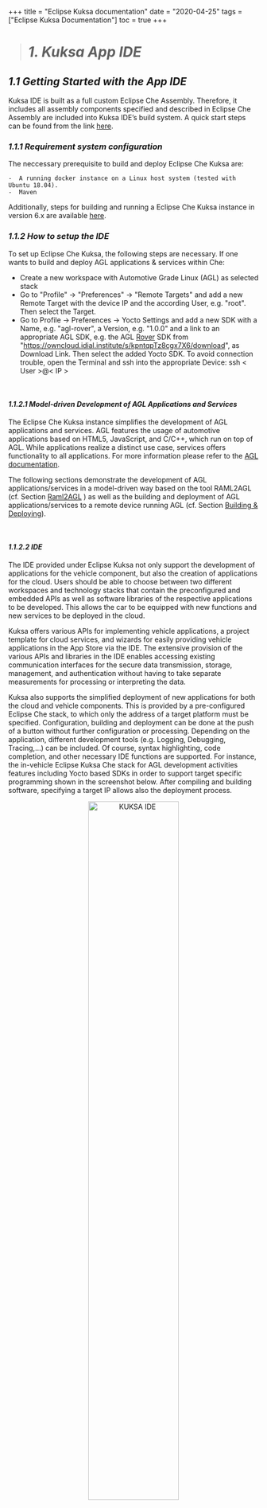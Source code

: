 +++
title = "Eclipse Kuksa documentation"
date = "2020-04-25"
tags = ["Eclipse Kuksa Documentation"]
toc = true
+++

># *1. Kuksa App IDE*

## *1.1 Getting Started with the App IDE*

Kuksa IDE is built as a full custom Eclipse Che Assembly. Therefore, it includes all assembly components specified and described in Eclipse Che Assembly are included into Kuksa IDE’s build system. A quick start steps can be found from the link [here](https://kuksa-che-ide.readthedocs.io/en/latest/quick/index.html).

### *1.1.1 Requirement system configuration*

The neccessary prerequisite to build and deploy Eclipse Che Kuksa are:
    
    -  A running docker instance on a Linux host system (tested with Ubuntu 18.04).
    -  Maven
  
Additionally, steps for building and running a Eclipse Che Kuksa instance in version 6.x are available [here](https://kuksa-che-ide.readthedocs.io/en/latest/).

### *1.1.2 How to setup the IDE*

To set up Eclipse Che Kuksa, the following steps are necessary. If one wants to build and deploy AGL applications & services within Che:

- Create a new workspace with Automotive Grade Linux (AGL) as selected stack
- Go to "Profile" → "Preferences" → "Remote Targets" and add a new Remote Target with the device IP and the according User, e.g. "root". Then select the Target.
- Go to Profile → Preferences → Yocto Settings and add a new SDK with a Name, e.g. "agl-rover", a Version, e.g. "1.0.0" and a link to an appropriate AGL SDK, e.g. the AGL [Rover](https://github.com/app4mc-rover) SDK from "https://owncloud.idial.institute/s/kpntqpTz8cgx7X6/download", as Download Link. Then select the added Yocto SDK.
To avoid connection trouble, open the Terminal and ssh into the appropriate Device: ssh < User >@< IP >

&nbsp;

#### *1.1.2.1 Model-driven Development of AGL Applications and Services*

The Eclipse Che Kuksa instance simplifies the development of AGL applications and services. AGL features the usage of automotive applications based on HTML5, JavaScript, and C/C++, which run on top of AGL. While applications realize a distinct use case, services offers functionality to all applications. For more information please refer to the [AGL documentation](https://docs.automotivelinux.org/docs/apis_services/en/dev/).

The following sections demonstrate the development of AGL applications/services in a model-driven way based on the tool RAML2AGL (cf. Section [Raml2AGL](https://github.com/eclipse/kuksa.ide/tree/master/che-6#raml2agl) ) as well as the building and deployment of AGL applications/services to a remote device running AGL (cf. Section [Building & Deploying](https://github.com/eclipse/kuksa.ide/blob/master/che-6/building-and-deploying)).

&nbsp;

#### *1.1.2.2 IDE*

The IDE provided under Eclipse Kuksa not only support the development of applications for the vehicle component, but also the creation of applications for the cloud. Users should be able to choose between two different workspaces and technology stacks that contain the preconfigured and embedded APIs as well as software libraries of the respective applications to be developed. This allows the car to be equipped with new functions and new services to be deployed in the cloud.

Kuksa offers various APIs for implementing vehicle applications, a project template for cloud services, and wizards for easily providing vehicle applications in the App Store via the IDE. The extensive provision of the various APIs and libraries in the IDE enables accessing existing communication interfaces for the secure data transmission, storage, management, and authentication without having to take separate measurements for processing or interpreting the data.

Kuksa also supports the simplified deployment of new applications for both the cloud and vehicle components. This is provided by a pre-configured Eclipse Che stack, to which only the address of a target platform must be specified. Configuration, building and deployment can be done at the push of a button without further configuration or processing. Depending on the application, different development tools (e.g. Logging, Debugging, Tracing,...) can be included. Of course, syntax highlighting, code completion, and other necessary IDE functions are supported. For instance, the in-vehicle Eclipse Kuksa Che stack for AGL development activities features including Yocto based SDKs in order to support target specific programming shown in the screenshot below. After compiling and building software, specifying a target IP allows also the deployment process.

<p style="text-align:center;">
	<a href="Kuksa_IDE.png">
		<img src="Kuksa_IDE.png"
			alt="KUKSA IDE" width="60%">
	</a>
</p>

In order to make new applications applicable to a greater amount of vehicles, applications need to be centrally checked, managed, and organized with regard to various in-vehicle derivatives and variants in such a way that only vehicle-appropriate applications are accessible. Similar to a Smartphone App Store, it has to be possible to add new functions and applications to their vehicle or perform updates or upgrades. Therefore, standardized interfaces of the in-vehicle and cloud platforms are required and they must offer the most diverse and yet simple infrastructure for vehicle owners. Authentication methods, security concepts, variant management, and suitable data transmission technologies in combination with the publicly accessible ecosystem form mandatory components as well as the difference to existing solutions. [Click](https://www.eclipse.org/community/eclipse_newsletter/2018/july/kuksa.php) here to read more.

&nbsp;

{{< myshortcodes>}}

### *1.1.3 Writing your first Kuksa In-Vehicle App*
Kuksa Demo-Apps for the In-Vehicle platform can be found from the repository link [here](https://github.com/eclipse/kuksa.apps/tree/master/invehicle-apps).

{{< /myshortcodes>}}

&nbsp;

{{< myshortcodes>}}
### *1.1.4 Writing your first Kuksa Cloud App*
Demo Kuksa Cloude App can be found from the repository link [here](https://github.com/eclipse/kuksa.apps/tree/master/cloud-apps). However, by the time of preparing this document, the repository content was void.
{{< /myshortcodes>}}

&nbsp;

{{< myshortcodes>}}
### *1.1.5 Testing your Apps*
{{< /myshortcodes>}}

&nbsp;

{{< myshortcodes>}}
### *1.1.6 Deploying your Apps*
{{< /myshortcodes>}}

&nbsp;

{{< myshortcodes>}}
### *1.1.7 Install your In-Vehicle App in your car (see In-Vehicle platform Getting Started)*
{{< /myshortcodes>}}

&nbsp;

{{< myshortcodes>}}
### *1.1.8 Install your Cloud App in your Cloud (see Cloud platform Getting Started)*
{{< /myshortcodes>}}

&nbsp;


## *1.2 Kuksa App examples*
The eclipse Che doesn’t provide a standard mechanism to add custom sample projects during build time. Therefore, Kuksa IDE provides an easy and straight forward mechanism to append them to ones provided by Eclipse Che during build time. [Sample Projects](https://gitlab-pages.idial.institute/pedro.cuadrachamorro/kuksa-ide/samples/index.html) can be found from this link.

&nbsp;
&nbsp;
&nbsp;


# *2. Kuksa In-Vehicle platform*

## *2.1 Getting started with the In-vehicle platoform*

[Eclipse Kuksa](https://www.eclipse.org/kuksa/) includes an open and secure cloud platform that interconnects a wide range of vehicles to the cloud via open in-car and Internet connection and is supported by an integrated open source software development ecosystem. The Eclipse Kuksa project conatins a set of repositories and this repo is one among those that contains in-vehicle platform code and also contains required layers and bindings to build a Kuksa adapted AGL (Automotive Grade Linux) distribution. The in-vehicle platform is primarily designed to work with AGL. However the individual components found in [this repo](https://github.com/eclipse/kuksa.invehicle) could be used on other platforms as well.

Kuksa is a wrapper project around Automotive Grade Linux (AGL). From its side, AGL uses Yocto/Bitbake building system to build an automotive domain specific Linux distribution. Therefore, this projects provides a building system that adds Kuksa's specific Bitbake layers on top of the original AGL. The scripts in this project help ease the process of building an AGL image by simple using a few commands. This project includes the yocto recipes found in meta-kuksa project.

&nbsp;

### *2.1.1 Required System Configuration (HW/SW)*

In order to Build the Image/SDK with cmake scripts, the required system configuration both (hardware and software) are:

    - Ubuntu 16

    - Fast Internet connection.

    - Minimum of 100 GB memory.

    - Some patience as it takes about 8 hours the first time.

To build the Image/SDK, run;
    
    cd <agl-kuksa-root>
    mkdir build
    cd build
    cmake ..
    make <agl-kuksa-target>

Where \<agl-kuksa-target> can be;

    agl-kuksa-sdk: AGL kuksa image and SDK
    agl-kuksa: AGL kuksa Image only
    Other Targets to follow.

The output images can be seen at \<agl-kuksa-root>/build/images and the SDKs at \<agl-kuksa-root>/build/sdk.

To set up and build the Image using yocto/bitbake, the necessary prerequisites are: 


    Need Ubuntu 16

    Fast Internet connection.

    Minimum of 100 GB memory.

    Some patience as it takes about 8 hours the first time.

&nbsp;

### *Steps*

#### *Setup the machine*

Install the necessary packages:
    
    sudo apt-get install gawk wget git-core diffstat unzip texinfo gcc-multilib build-essential chrpath socat libsdl1.2-dev xterm cpio curl

Then set up the repo tool. Repo tool is used to download the recipes for AGL image.
    
    export AGL_TOP=$HOME/workspace_agl; mkdir -p $AGL_TOP
    mkdir -p ~/bin ; export PATH=~/bin:$PATH ;curl https://storage.googleapis.com/git-repo-downloads/repo > ~/bin/repo; chmod a+x ~/bin/repo

Then download the Funky Flounder version of AGL. This version has been tested and is recommended.

    cd $AGL_TOP ;repo init -b flounder -m flounder_6.0.1.xml -u https://gerrit.automotivelinux.org/gerrit/AGL/AGL-repo ;repo sync

&nbsp;

#### *Start Building*
Start the build system and would take about 7 hours to complete if you are running for the first time, so you could take a nap :P. The Yocto/bitbake build system has a caching mechanism and hence from the next time on, this would only take a few minutes.

    source meta-agl/scripts/aglsetup.sh -m raspberrypi3 agl-demo agl-netboot agl-appfw-smack ; bitbake agl-demo-platform

&nbsp;
#### *Adding Kuksa layers*
Go to $HOME/workspace_agl/build/conf folder and open bblayers.conf file.

Append the following lines to the end of the file.

    BBLAYERS =+ " \
        ${METADIR}/meta-kuksa \
        ${METADIR}/meta-kuksa/meta-kuksa-bsp \
        ${METADIR}/meta-virtualization \
    "
Now copy the meta-kuksa folder (Link : https://github.com/eclipse/kuksa.invehicle/agl-kuksa) into the $HOME/workspace_agl directory.

&nbsp;

### *2.1.2 Set up the platform*
To get started with In-Vehicle platform: AGL KUKSA Build and Run on Raspberry Pi 3 / Compute Module 3 (Lite) can be found from the link [here](https://github.com/eclipse/kuksa.invehicle/tree/master/agl-kuksa).

&nbsp;
#### *Building for the Raspberry Pi Compute Module 3 (Lite)*

To build for the Raspberry Pi CM3 (Lite) platform, go to $HOME/workspace_agl/build/conf folder and open local.conf file.

Append the following lines to the end of the file.

    KERNEL_IMAGETYPE = "zImage"

&nbsp;

#### *Configure meta-kuksa layer*

The Kuksa layer contains recipes for the APIs and Apps contained in Eclipse Kuksa In-vehicle repo.

The AGL image with meta-kuksa layer adds w3c-visserver-api and elm327-visdatafeeder as systemd services. It will install the datalogger apps in the respective locations /usr/bin/datalogger-\<PROTOCOL>.

&nbsp;

#### *Set up wifi*

*NOTE. Ignore this step if wifi is not required.*

With meta-kuksa layer the wifi connection could be set up while building an Image so that the target device connects to the specified wifi, which make it easier to ssh into the device. The wifi settings could be configured by modifying the meta-kuksa/recipes-devtools/wifi-conf/files/wifi_default.config file. Update the "Name" and the "Passphrase" of the wifi you want the device to connect to. More more secured wifi connection please refer to the link.

&nbsp;

#### *configure Bluetooth connection with ELM 327 bluetooth adapter*

The elm327-datafeeder service connects to an ELM327 Bluetooth adapter to retrieve data from the vehicle. Hence the bluetooth connection with the ELM327 adapter needs to be established before the service starts. The BT connection can be configured by Updating the MAC-Address of the adapter along with its pairing PIN. The MAC-Addr and PIN can be updated in *meta-kuksa/recipes-elm327-visdatafeeder/elm327-visdatafeeder/files/bt_setup.sh*

Update the fields

<p style="text-align:center;">
	<a href="bt_setup.png">
		<img src="bt_setup.png"
			alt="Bluetooth connection setup" width="60%">
	</a>
</p>

Now, build image with Kuksa layers:

    source meta-agl/scripts/aglsetup.sh -m raspberrypi3 agl-demo agl-netboot agl-appfw-smack ; bitbake agl-demo-platform

This would take a few minutes to execute and at the end of the process the bootable image for RaspberryPi 3 will be found in the below location

    $HOME/workspace_agl/build/tmp/deploy/images/raspberrypi3

&nbsp;

### *2.1.3 Connect the platform to Kuksa portal*

Once the image is ready, burn it onto a SD-card and boot up the image on RPi3. The w3c-visserver-api requires the vss_rel_1.0.json file to set up the vss tree structure. This file can be copied to the */usr/bin/w3c-visserver* folder by using scp command (sample file is available under https://github.com/GENIVI/vehicle_signal_specification or could also be generated using the tools in the repo). Once the file has been copied reboot the RPi3.

&nbsp;

#### *Launch Datalogger apps*

The Datalogger apps connect to a remote HONO-Instance and hence the IP-address of the Hono-Instance needs to be updated. The datalogger apps are already installed if you have followed the above steps. Now update the Hono configuration in the /usr/bin/datalogger-*/start.sh with valid IP-address for the respective adapters (e.g., HTTP and MQTT), Port, Device and password for Hono.

And you could start the datalogger apps by executing ./usr/bin/datalogger-*/start.sh

The apps connect to the w3c-visserver service using a websocket connection and retrieves Signal.OBD.RPM and Signal.OBD.Speed values to send to hono by packing the retrieved data into a json which looks like this {SPEED:xxx} & {RPM:yyy}

The Datalogger example for kuksa-app which connects to the w3c-visserver service via Websocket and talks to the Eclipse Hono MQTT adapter are :- [DataLogger-HTTP app](https://github.com/eclipse/kuksa.invehicle/tree/master/datalogger-http) and [DataLogger-Mqtt](https://github.com/eclipse/kuksa.invehicle/tree/master/datalogger-mqtt).

&nbsp;

{{< myshortcodes>}}
### *2.1.4 Search for an In-Vehicle App*
{{< /myshortcodes>}}

&nbsp;

### *2.1.5 Install an In-Vehicle App*

In-vehicle application software installation/update

– Admin user shall be able to perform a command to install or update In-vehicle application software from management web page of OTA server. For this purpose, OTA server shall send a message to the OTA client running on In-vehicle platform.
This message shall include the name of last version of the software and binary file repository link of the software.

– OTA client shall handle the message coming from OTA server and install or update In-vehicle application software from the binary file repository link. OTA client shall reply a message to the OTA server about the status of installation (succeeded or failed).

– OTA client shall display a status message on HMI after software installation process is completed.

– OTA server shall keep and maintain the data as a time series data in OTA server database.

&nbsp;

#### *Installing RoverApp*

This tutorial [link](https://app4mc-rover.github.io/rover-docs/content/installation.html#) contains how to set up a Rover-specific Raspbian image from scratch and the basic workflow to run the Roverapp applications.

&nbsp;

{{< myshortcodes>}}
### *2.1.6 Test the In-Vehicle App*
{{< /myshortcodes>}}

&nbsp;

{{< myshortcodes>}}
## *2.2 Configure the In-Vehicle platform*
{{< /myshortcodes>}}

&nbsp;

## *2.3 Overview of the In-Vehicle platform and its architecture.*

&nbsp;

### *In-Vehicle Platform*
The Kuksa environment is created to provide addon services to the connected vehicles. This provides a complite functionality of the vehicles through deploying the *Apps* on the in-vehicle platform. Therefore, three layers of components are required to enable this purpose:

**Core Layer**: Contains the in-vehicle platform components, such as operating system and application runtime. It, furthermore, allows the vehicle owner to interact with the vehicle, e.g., via smartphone access. In addition, it provides an intrface to the 5G infrastructure similar to the core layer of the cloud back-end. 

**API / Binding Layer**: consists of relevant APIs and components for internal and external communication.

**Application Layer**: It represents the arrangement of all Apps that are running within the in-vehicle platform.

The in-vehicle platform addtionally provides means for rertrieving telemetry data collected by the vehicle itself as well as a human machine interface (HMI ) for user interaction.

&nbsp;

### *In-vehicle connectivity*

This section provides an overview of the communication protocols that are currently used in the existing automotive architectures as well as their interconnections in the Electrical / Electronic (E/E) in-vehicle architecture.
The scope of these protocols defines the in-vehicle communication interfaces for
the APPSTACLE platform. 

#### *Protocols*

Automotive protocols are classified by the Society of Automotive Engineers (SAE) into four categories according to the transmission rate and their role in the automotive architecture. Specifically, Class A defines the protocols that are used for convenience systems (e.g. lighting, windows, seatcontrols) and require inexpensive, low-speed communication. Class B defines the protocols supporting instrument cluster or vehicle speed communication and require medium-speed communication. Furthermore, Class C is defined for real-time control ECUs such as the engine, braking and steer-by-wire and require high-speed communication. Finally, telematics systems usually require higher communication speed for multimedia (audio / video) and navigation, and therefore SAE defined the additional Class D communications. All four protocol Class categories are illustrated in <span style="color:lightblue">Table 1</span> along with the protocols that belong to each category and are used for in-vehicle communication in terms of their characteristics.

<p style="text-align:center;">
	<a href="AutomotiveNetwork.png">
		<img src="AutomotiveNetwork.png"
			alt="Automotive network" width="60%">
	</a>
</p>

&nbsp;

**Table 12.: Characteristics of the communication protocols**

|Bus|LIN|CAN|CAN FD|FlexRay|MOST|Automotive Ethernet|
|---|----|----|----|----|----|----| 
|Used in Application domains Message transmission Access control Maximum Data Rate Protocol Class | Subnets Body Soft Synchronous Polling 20 kbps A|Soft real-time Powertrain, Chassis Asynchronous CSMA/CA 1 Mbps BC| Soft real-time a a CSMA/CA 10 Mbps D|Hard real-time Chassis, Powertrain Synchronous and Asynchronous TDMA 10 Mbps D | Multimedia Multimedia and Telematics Synchronous and Asynchronous CSMA/CA 24Mbps D| Multimedia Telematics and active safety Synchronous and Asynchronous CSMA/CD 100Mbps D| 
 
&nbsp;

#### *Architectural Overview of In-vehicle*

Modern automotive embedded systems consist of several subsystems, which are comprised of one or several Electronic Control Units (ECUs). In turn, the ECUs are made up of a micro-controller and a set of sensors and actuators. They are able to communicate through the transmission of electronic or optical signals through a dedicated communication unit. The subsystems that rely on network communication in automotive systems are divided into five main categories: power train, chassis, body, HMI, and telematics (illustrated in <span style="color:lightblue">Figure 3</span>). Each subsystem uses a different protocol to communicate, which is selected based on the architectural requirements and the subsystem functionality. Specifically, the powertrain domain is related to the systems that participate in the longitudinal propulsion of the vehicle,including engine, transmission and all subsidiary components. This domain is supported by a dedicated subsystem called Drive CAN using the Controller Area Network (CAN) for data exchange. The chassis domain refers to the four wheels and their relative position and movement; in this domain the systems are mainly steering and braking. In this subsystem category we find two protocols that are used for high-critical communication, namely CAN and FlexRay, as well as the Local Interconnect Network (LIN) for the lower critical functionalities (e.g. door locking, window raising / lowering). According to the EAST-EEA 1 project definition the body domain includes the entities that do not belong to the vehicle dynamics (i.e., being those that support the car’s user) such as airbags, wipers, lighting, etc. Today’s cars sometimes use two CAN buses (peripheral CAN and body CAN) which interconnect the ECUs of the comfort domain. The telematics domain includes the equipment allowing information exchange between electronic systems and the driver (displays and switches). Such interactions are possible through the infotainment subsystem that is supported by the MOST protocol. Finally additional peripheral systems (e.g.,cameras) allow the in-vehicle system to monitor and extract information from its physical environment through the use of Automotive Ethernet technologies. All the aforementioned systems are able to exchange data through a central gateway (<span style="color:lightblue">Figure 3</span>) that is able to map (through packet encapsulation) or forward messages from one subsystem to another.

1. It enables communication with the infotainment unit or the ECUs internal to the vehicle.
2. Telemetry data or data specified in the Cloud platform related to internal vehicle functionality.
    * Vehicle diagnostics (e.g. health monitoring).
    * System metadata (which components are present, heartbeats etc).
3. Interacts with the in-vehicle HW for data gathering and with the ex-vehicle connectivity for data forwarding.
4. One component per vehicle with different interfaces according to the employed protocols.
5. Information about the protocols used in the internal vehicle architecture.
    * Depending on the chosen protocols: what components are communicating what information.
    * Development of software modules for handling data for each protocol.

### *Ex-vehicle connectivity*

The technology evolution in the automotive vehicles contributed to the demands for smarter mobility solutions. These solutions are focused on several types of V2X communication:

* Vehicle-2-Vehicle (V2V)
* Vehicle-2-Infrastructure/Infrastructure-2-Vehicle (V2I,I2V)
* Vehicle-2-Pedestrian (V2P) / Pedestrian-2-Vehicle (P2V)
* Vehicle-2-Network (V2N) / Network-2-Vehicle (N2V), 5) Infrastructure-2-Network (I2N) / Network-2-Infrastructure (N2I).

These types along with their interactions are demonstrated below.

<p style="text-align:center;">
	<a href="V2XCommunicationType.png">
		<img src="V2XCommunicationType.png"
			alt="V2X communication types" width="60%">
	</a>
</p>

The units supporting V2X communication are:

* *RoadSide unit (RSU)*: It is connected to road sensors (e.g. induction loops, cameras) and a local control center, such that it performs actions or exchanges critical information other vehicles or servers about road or traffic management.
* *OnBoard unit (OBU)*: The on-board unit (OBU) is a radio built-in vehicle device mounted on each vehicle that transmits vehicle data (i.e. identification and location) to a transponder. The OBU itself is a transponder, that is, a data exchange takes place automatically and only on request of one of the participating devices. It allows Vehicle-to-Vehicle (V2V) and Vehicle-to-Infrastructure (V2I, I2V) communications with other OBUs or RSUs.
* *Backend server* : It is composed by a PKI, traffic management and roadside unit management servers, all accessible via the RSU’s or cellular base stations. In order to facilitate this evolution a couple of solutions were defined that are split into 3 main categories:
* *5G radio access technologies*: This technology provides wide area, broadband access. The 5G technology is currently in the process of conceptual development and standardization by the World Radiocommunication Conference (WRC). The 5G technology is expected to have a specific V2X aspect of the 5G technology in a practical scale after 2020. However, in this document we are leveraging the limited standardization to illustrate conceptually its main scope and architectural view.
* *Pre-5G radio access technologies*: Multiple cellular technologies were identified by the ETSI 3rd Generation Partnership Project (3GPP), LoRa Alliance and other organizations, such as Narrowband IoT , Long Term Evolution for Machines (LTE-M), LoRA are considered. Even though these technologies are already used in V2P/P2V, the main challenge when adopting them in other V2X communication types are reliability and safety, which are currently not addressed in the scope of Low-Power Wide Area Networks (LPWAN). 
* *Non-cellular technologies providing wireless access*: IEEE has defined different standards for wireless communication, such as 802.11ac and 802.11p, however only 802.11p is flexible in terms of throughput and offers higher reliability, even though its maximal throughout is more limited than 802.11ac (from 3 to 27 Mbps raw data rate). The reason behind this is that 802.11p was designed particularly for for safety-related Vehicular Ad-hoc NETworks (VANET), including the V2V and V2I/I2V concepts. IEEE 802.11p technology is currently fully specified and already deployed in different locations. The following paragraphs start with a description of the scenarios supported by 802.11p communi-cation and cellular communication. This is followed by a description on both the 802.11p and 5G technologies. In the scope of this section we focus on these two technologies, because, to the best of our knowledge, they are considered as the leading candidates for V2X communication. 


**Property:**
1. It enables outward and inward communication between the vehicle and the external entity.
2. No data processing as such.
    * Re-Packs the data received from bus to appropriate format for the external entity and vice versa.
3. It has the direct connection to the BUS and no direct user interaction.
4. There will be multiple instances in the minimum two cases.
5. Driver for hardware component.
    * (Since Development Stage) Need manual configuration at the moment for 5G mm Radio.


### *App Runtime*

**Property:**
1. The APP Runtime provides the environment for executing APPs and starts / stops APPs. It has to provide and control resources for the APP, enforce access control (permissions), and isolate APPs from each other.
2. APPs, configuration data (permissions, options, ...), APP data.
3. The APP Runtime permits or denies communication between APPs, or APP and backend (depending on "the policy"). The APP Runtime obtains APPs from the marketplace. It can be configured by the OEM and/or the vehicle owner (via backend and/or an in-vehicle user interface; probably also by devices [with authorization]).
4. There is one APP Runtime per in-vehicle platform. It could be part of the operating system.
5. Initialisation / start up: The APP Runtime is started during the (secure) boot process. It can be configured by the OEM and the vehicle owner (details are left open in this document), e.g., to configure permissions ("the policy").

### *Automotive API*

The Application Programming Interface (API) for vehicles are introduced and discussed in here. The automotive APIs try to achieve (a) merging the potentially very complex device and network structure of a car into a single virtual device and (b) hiding the differences between manufacturers, models and makes behind a common interface. On the other hand these interfaces strongly differ in their scope (data-subset or use-case), technological approach and creators.

#### *AUTOSAR*

AUTomotive Open System ARchitecture (AUTOSAR) is a cooperation between car manufacturers, OEMs and tool manufacturers and defines a software development paradigm for Electronic Control Units (ECUs) in the automotive domain. In order to separate the development process of application software from the chosen ECU hardware platform, AUTOSAR is introducing a layer model with the three layers Application Software, Runtime Environment and Basic Software.

<p style="text-align:center;">
	<a href="AutosarLayerModel.png">
		<img src="AutosarLayerModel.png"
			alt="Autosar Layers" width="60%">
	</a>
</p>

The top layer is formed by the application software. It is divided into software components, each of which realizes a part of the application and can consume and provide data via so-called ports. Any communication that does not take place via port connections is forbidden. A port is classified via a port interface (here referred to as interface). Two ports can only be connected to each other if both ports use compatible interfaces.
Two important communication paradigms, that are selected by interfaces, are client-server and sender-receiver communication. For client-server communication, a server component provides functions (C, C++) which can be called by clients. A 1:n communication is also possible (i. e. a server can provide its functionality to several clients). In sender-receiver communication, a sender provides data that can be consumed by receiver components. Both 1:n and m:1 communication is possible here (i.e. a date can be consumed by several components or several senders provide a date for one receiver concurrently). Many-to-many communication is not provided.

The lower layer consists of the basic software and contains the hardware drivers, the operating system and the communication stack. The communication stack handles communication from and to other ECUs that are connected via network interfaces like CAN, LIN, Flexray, automotive Ethernet, etc.

All communication, whether between software components on the upper level or between software components and basic software on the lower level, is realized via the runtime environment (RTE), which forms the middle layer. The RTE specification document defines a schema for API functions (C, C++), which are usually generated by code generators of the AUTOSAR modeling tools according to the modeled communication between software components and basic software. All communication must take place via the (generated) API functions. Other communication is not permitted. Likewise, all communication interfaces must be defined at the time of development, which makes it impossible to dynamically extend the software architecture at runtime.

**Property:**
1. The Automotive API provides an interface to in-vehicle data for APPs (and cloud ser-vices? other entities??). An (operating system) service ("Automotive API server") implements the Automotive API, for instance similar to the "Vehicle Information Service" specified by the W3C.
2. Vehicle data (sensor data, diagnosis information, configuration of vehicle components, vehicle status information, ...).
3. It can be used by APPs (and cloud services, etc.) to retrieve information from the vehicle, to send data to in-vehicle components, and to write (vehicle) configuration data.
4. There is one Automotive API per in-vehicle platform.
5. Initialisation / start up: The "Automotive API" service is started during the (secure) boot process.


### *Apps*

**Property:**
1. (In-vehicle) APPs are programs that provide new features to the vehicle.
2. App data (depends on APP / use case).
3. APPs are executed and controlled by the APP Runtime and can access in-vehicle data via the Automotive API. They can communicate with other entities via connectivity APIs (cf. architecture picture). If permitted (by "the policy"), they might communicate with cloud services (backend providers) and other APPs, and they could interact with the driver via a GUI (if available). APPs can access resources via the APP Runtime (subject to "the policy"). A user can install APPs from the Marketplace in the vehicle.
4. There can be multiple APPs per in-vehicle platform.
5. Initialisation / start up: APPs are started by the APP Runtime. Configuration data depends on the APP / use case.

### *Device Management Client*

**Property:**
1. The DM is responsible for keeping the devices compliant to the whole system land-scape. This starts with building up a base in communication and process protocols. It is also providing features for securely enrolling new devices, governing and con-figuring them while being out in the field, monitoring and debugging their behavior remotely and maintaining the devices with software updates. Four subjects can be distinguished:
    * Enrollment includes provisioning and authentication for bringing new devices into an IoT landscape. The authentication assures that only trust-worthy devices are added to the network and connected to cloud services. Also only authorized users should be able to bring in new devices and gain access according to their roles granted.
    * Governing contains features for controlling and configuring devices. As IT systems are often under a constant development, some parts change and so do some of their constants, for example network addresses or ports.
    * Monitoring keeps an eye on all components of the system and their status. Reports and alerts for incidents are raised and logged. An on-time awareness of system issues is enabled. For diagnosis and solving software bugs it is also imperative to load log dumps remotely from devices.
    * Maintenance with the ability to distribute and apply software updates is the fourth subject. The device management assures that the update is delivered and applied to the device according to the present constraints. Feedback mechanisms answer back to the cloud for a detailed status of the update.
2. **Process**
    * System states
    * Application states
    * Update states
    * Management Calls
    * Push Calls
    * Alarms
    * Enrollment policies
    * Updates, Update scheduling
    * Inventory Hardware/Software listings
    * Communication requests
 
   **Provides**
    * Access to resources through OMA-DM Management Objects (http://www.openmobilealliance.org/wp/OMNA/LwM2M/LwM2MRegistry.html)
        * Management access through LwM2M)
    * Push Service (for notifying in-vehicle Applications form the cloud)
    * Monitoring Service
    * Update Service (Maintenance)
    * Keep-Alive Signal Service
    * Inventory Hardware/Software
    * Enrollment Service
    * Control Service (e.g. shutdown certain components)
3. **Apps, OS: (Re-)Configure, Update**
    * ECU: Flashing/Updating ECUs
    * Apps: Notify/Wake Up through push
    * HW/SW: Read Inventory
    * HW/SW: access on resource (if Management Object is defined)
    * User: Update scheduling
4. **The DM can only exist once per vehicle. But it is split into its functional groups (subjects). A hierarchical design of distributed DMs in a vehicle might be the subject of another design.**
5. **Authentication Set (MAC, UUID, Public Key)**
    * Cloud contact
        * Address of DM at the desired cloud
        * Certificate

### *Operating System (OS)*

1. **The Operating System is the backbone any platform where it operates including In-vehicle platform. We also consider drivers as being part of the Operating system.**

*Operating System*
* consists of kernel and user space components
* provides security
* I/O and networking services to applications running in user space
* runs on bare metal or hypervisor
* OS kernel provides:
    * processes/thread management including scheduling
    * inter process communication
    * memory management
    * access to underlying HW
    * networking stacks
    * I/O stacks
    * security subsystem include:
        * access control (e.g. MAC)
        * crypto and key management
        * integrity measurement
        * entropy pools and gatherig entropy from variouos sources It is also important to highlight that the security hardening of an OS scrucial to the platform and application security
2. **Process**
* data to/from underlying HW
* data to/from networking
* data to/from file system
* user input
* data exchanged between kernel and user space
* data exchanged between processes
* configuration data such as security policies, system settings,..

*Provide*
* System state information (running processes, CPU utilization, etc.)
* log data
* debug or diagnostics data if certain debug features are enabled
3. **Access to underlying HW**
    * peripherals
    * networking interfaces
    * any physical interface
    * HW based crypto and key management functionality
    * HW based TRNG (True Random Number Generator)
*   App-Runtime (transport layer)
    * Provide transport layer interface for Apps (inter-app communication, app to cloud backend communication)
    * Provide system level services (file access, etc.)
*   Device Management Client (transport layer)
    * Provide transport layer interface for communication with device management (cloud backend)
* 5G Infrastructure (data link layer)
    * Connection Management
*   Smartphone (data link layer)
    * Pairing
    * Connection Management
    * Data Transfer
* Net-IDS
    * Provides Interface to allow the Net-IDS to monitor network traffic.
4. Different subsystems on a vehicle may be running their own OSes
* whether on bare metal or virtualized
* whether micro kernel based, unikernel based or rich OS such as Linux
5. build and runtime OS configuration
    * for process, resource management, memory management, functionality, security,..
    * policies (e.g. security)
    * configuration of different processes
    * networking configuration
* User credentials

&nbsp;

## *2.4 Overview of the Kuksa In-Vehicle API*

The Kuksa In-Vehicle API implementation is based on [W3C Vehicle Information Service Specification](https://www.w3.org/TR/2018/CR-vehicle-information-service-20180213/). 

The implementation provides all the major funtionality defined in the above specification and also uses JWT Token for permissions handling with decent amount of uni-tests covering all the basic funtions. This project uses components from other open source projects namely

1. [Simple-WebSocket-Server](https://gitlab.com/eidheim/Simple-WebSocket-Server) which is under MIT license.
2. [jsoncons](https://github.com/danielaparker/jsoncons) which is under Boost Software license.
3. [jwt-cpp](https://github.com/Thalhammer/jwt-cpp) which is under MIT license.

The overall details on how to build and run W3C as well as details of W3C VIS Server Implementation can be found from the repo [link here](https://github.com/eclipse/kuksa.invehicle/tree/master/w3c-visserver-api).


&nbsp;

# *3. Kuksa Cloud Platform*

## *3.1 Getting started with the cloud platform*

This repo [link](https://github.com/eclipse/kuksa.cloud/tree/master/deployment) contains script directory and it's subdirectories help to setup and deployment of the Kuksa cloud. These scripts assume a running Kubernetes cluster which can be configured using kubectl. More information regarding the parameters of the scripts can be found within the respective script file of the [link](https://github.com/eclipse/kuksa.cloud/tree/master/deployment).

### *Structure*

The deployment scripts are divided into the following parts:

1. Azure for Azure-specific configuration that provides the basis of Kubernetes.
2. Eclipse HawkBit enables the deployment of the corresponding software update components, in particular the update server. Note that this step requires the installation of the command line tool kompose. Installation instructions can be found at http://kompose.io/
3. Eclipse Hono enables the deployment of a messaging infrastructure.
4. Kubernetes provides functions for the Kubernetes deployment of the Kuksa cloud.
5. Utils scripts that are included by other parts of the deployment infrastructure (e.g. handling static IP-addresses for the services). It is possible to set static IP-addresses and DNS entries for deployed services. For more details on that configuration see the Readme.md file in the utils directory.

&nbsp;

### *3.1.1 Required System Configuration*

To get started, the requied infrastructures are:

    Java 8
    Maven
    Spring-Boot and other dependencies(data-jpa, feign client,pagination)
    Vaadin
    Swagger (for Rest API documentation)

#### Prerequisites

Just run AppStoreApplication.java class.Spring boot has an embedded Tomcat instance. Spring boot uses *Tomcat7* by default, if you change Tomcat version, you have to define these configuration in *pom.xml*. But you have a few options to have embedded web server deployment instead of Tomcat like Jetty(HTTP (Web) server and Java Servlet container) or Java EE Application Server. You have to configure these replacements from default to new ones in *pom.xml*. 
For detail information, follow the [link](https://github.com/eclipse/kuksa.cloud/tree/master/kuksa-appstore).

{{< myshortcodes>}}
### *3.1.2 Installing and testing the Cloud platform*
{{< /myshortcodes>}}

&nbsp;

{{< myshortcodes>}}
### *3.1.3 Installing a Cloud App and its In-Vehicle App*
{{< /myshortcodes>}}

&nbsp;

{{< myshortcodes>}}
### *3.1.4 Testing the Cloud App*
{{< /myshortcodes>}}

&nbsp;

## *3.2 Configuring the Cloud platform*

- The Microsoft Azure Deployment contains the IP adresses and DNS names. This [link](https://github.com/eclipse/kuksa.cloud/tree/master/deployment/azure) explains the deployment of Azure. 
- Similarly, the [Eclipse hawkBit Deployment](https://github.com/eclipse/kuksa.cloud/tree/master/deployment/eclipse-hawkbit) repo link consists of neccessary deployment steps.  
- Deployment of Eclipse hawkBit can be found from the repo link [here](https://github.com/eclipse/kuksa.cloud/tree/master/deployment/eclipse-hawkbit).
- Eclipse Hono Deployment is available from this [link](https://github.com/eclipse/kuksa.cloud/tree/master/deployment/eclipse-hono).
- Kubernetes-specific functionality details can be accessed from the repo link [here](https://github.com/eclipse/kuksa.cloud/tree/master/deployment/kubernetes).

{{< myshortcodes>}}
## *3.3 Overview of the Cloud platform and its architecture*
{{< /myshortcodes>}}

&nbsp;

{{< myshortcodes>}}
## *3.4 Overview of the Kuksa Cloud API*
{{< /myshortcodes>}}

&nbsp;

{{< myshortcodes>}}
## *3.5 Marketplace presentation and features*
{{< /myshortcodes>}}

### *Marketplace Backend*

**Property:**
1. **Stores and manages the software and data artifacts related to the apps that are installed on the in-vehicle platform**
    * Initiates and controls the communication with the app provider backends
    * Interacts with potential payment providers, depending on the payment methods applied (Credit/Debit Card, SMS)
    * Stores the data related to registered users (vehicle owners and app developers)
    * Central hub for the interaction with app developers
    * Provides app data to the in-vehicle platforms via the device management back-end
    * Scan app software and data artifacts regarding vulnerabilities and malware
    * Question: Should in-app transactions be possible?
2. **Process**
    * User input via the Marketplace Frontend
    * Vehicle owner core data (Name, Address, Supported payment methods, User vehicle mappings (1 User, N Vehicles))
    * App developer core data (Name, Company, Address, Supported payment methods, Apps provided)
    * Transactional data regarding buying and returning apps (Transaction ID, Transaction status, Payment method applied, Vehicle Identification Number, Version of the app transferred

   **Provide**
    * Software and data artifacts that are provided by the app developers
    * Software (Compiled source code)
    * Data (Licenses, Documentation, Version history, Supported in-vehicle software platforms, Supported in-vehicle hardware platforms)
    * API/Frontend for app developer interaction (Transferring software and data artifacts to the backend, Receiving account and app related information, e.g. number of downloads or total revenue per app)
3. **Input**
    * Marketplace frontend (see informations listed above)
    * Payment provider backends (Handling of payment transactions)
    * App developer backends (Receiving data and software artifacts) Output
    * Marketplace frontend (Deliver data requested by the frontend, e.g., results for search queries)
    * In-vehicle platforms, via Device Management component (Software and dataartifcats regarding specific apps)
    * App developer backends (Transaction and evaluation data)
    * Identity Management (Requests for user authentication and authorisation)
4. **There should be only a single instance within the cloud backend**
5. **Deployment configuration regarding micro services**
        * External IP addresses
        * Ports
        * Connection to other services, e.g, Identity Management

### *Marketplace Frontend*

**Property:**
1. **Provides visual interface that enable the interaction with the Marketplace Backend**
    * Vehicle owners can search and order apps as well as initiate their transfer to the in-vehicle platform
    * Allows app developers to access app storage and monitoring data
    * Allows vechicle owners and app developers to edit their core data / profiles
2. **Process**
    * Core data (vehicle owner and app developer) entered via the visual interface
    * Query database regarding apps available for the specific in-vehicle platform
    * Software and data artifacts send by the app developers
    * Data referring to payment transaction, e.g., data exchange with payment providers 

   **Provide**
    * Visual interface depicts information regarding
        * Vehicle owner and app developer core data
        * App transactions
        * App search query results
3. **Input**
    * Vehicle owner
        * Enter and update core data
        * Fill out order forms
        * Search apps via query masks
    * App developer
        * Enter and update core data
        * Upload apps
        * Retrieve monitoring data
        
   **Output**
    * Vehicle owner
        * Display core data
        * Display app search queries
    * App developer
        * Display core data
        * Display monitoring data
4. **There exists only a single services within the backend**
    * There might be several container instances behind this service
5. **Deployment configuration regarding micro services**
      * External IP addresses
      * Ports 
      * Connection to other services, e.g, Marketplace Backend

In addition, the Eclipse Kuksa Appstore contains: 

### *Build Eclipse Kuksa App store*

* Purpose:
    * Build a Docker image for the Eclipse Kuksa Appstore and push it to a Docker registry
* Options:
    * DOCKER_REGISTRY_SERVER: Address of the Docker registry server, e.g. running on Microsoft Azure.
    * DOCKER_REGISTRY_USERNAME: Username to sign in to the Docker registry.
    * DOCKER_REGISTRY_PASSWORD: Password to sign in to the Docker registry.
    * DOCKER_REGISTRY_EMAIL: Email to sign in to the Docker registry.
* Stages:
    * Clone the Kuksa Git repository
    * Build with Maven
    * Build Docker image
    * Push Docker image to Docker registry
    * Final cleanup
    * Remove the clones Git repository

### *Deploy Eclipse Kuksa Appstore*

The pre-requisites and deployment workaround for Kuksa app store are available [here](https://github.com/eclipse/kuksa.cloud/tree/master/kuksa-appstore).


**Kuksa documentation version**
  
    |No.|  Author  | Ver.  | Date     | verified by | Remark    |
    |---|----------|-------|----------|-------------|-----------|
    |1. |  Kirubel | 0.1   |28.07.2019|    Nill     | No remarks|
  